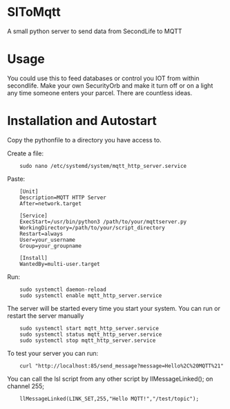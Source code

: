 # SlToMqtt
A small python server to send data from SecondLife to MQTT

# Usage

You could use this to feed databases or control you IOT from within secondlife.
Make your own SecurityOrb and make it turn off or on a light any time someone enters your parcel.
There are countless ideas.

# Installation and Autostart

Copy the pythonfile to a directory you have access to.

Create a file:

        sudo nano /etc/systemd/system/mqtt_http_server.service

Paste: 

        [Unit]
        Description=MQTT HTTP Server
        After=network.target
        
        [Service]
        ExecStart=/usr/bin/python3 /path/to/your/mqttserver.py
        WorkingDirectory=/path/to/your/script_directory
        Restart=always
        User=your_username
        Group=your_groupname
        
        [Install]
        WantedBy=multi-user.target

Run:

        sudo systemctl daemon-reload
        sudo systemctl enable mqtt_http_server.service

The server will be started every time you start your system. You can run or restart the server manually

        sudo systemctl start mqtt_http_server.service
        sudo systemctl status mqtt_http_server.service
        sudo systemctl stop mqtt_http_server.service

To test your server you can run:

        curl "http://localhost:85/send_message?message=Hello%2C%20MQTT%21"

You can call the lsl script from any other script by llMessageLinked(); on channel 255;

        llMessageLinked(LINK_SET,255,"Hello MQTT!","/test/topic");

